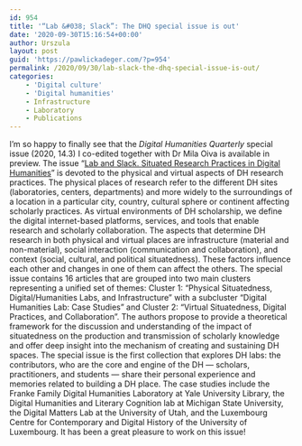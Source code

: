 ```yaml
---
id: 954
title: '“Lab &#038; Slack”: The DHQ special issue is out'
date: '2020-09-30T15:16:54+00:00'
author: Urszula
layout: post
guid: 'https://pawlickadeger.com/?p=954'
permalink: /2020/09/30/lab-slack-the-dhq-special-issue-is-out/
categories:
    - 'Digital culture'
    - 'Digital humanities'
    - Infrastructure
    - Laboratory
    - Publications
---
```


I’m so happy to finally see that the *Digital Humanities Quarterly* special issue (2020, 14.3) I co-edited together with Dr Mila Oiva is available in preview. The issue “[Lab and Slack. Situated Research Practices in Digital Humanities](http://www.digitalhumanities.org/dhq/preview/index.html)” is devoted to the physical and virtual aspects of DH research practices. The physical places of research refer to the different DH sites (laboratories, centers, departments) and more widely to the surroundings of a location in a particular city, country, cultural sphere or continent affecting scholarly practices. As virtual environments of DH scholarship, we define the digital internet-based platforms, services, and tools that enable research and scholarly collaboration. The aspects that determine DH research in both physical and virtual places are infrastructure (material and non-material), social interaction (communication and collaboration), and context (social, cultural, and political situatedness). These factors influence each other and changes in one of them can affect the others. The special issue contains 16 articles that are grouped into two main clusters representing a unified set of themes: Cluster 1: “Physical Situatedness, Digital/Humanities Labs, and Infrastructure” with a subcluster “Digital Humanities Lab: Case Studies” and Cluster 2: “Virtual Situatedness, Digital Practices, and Collaboration”. The authors propose to provide a theoretical framework for the discussion and understanding of the impact of situatedness on the production and transmission of scholarly knowledge and offer deep insight into the mechanism of creating and sustaining DH spaces. The special issue is the first collection that explores DH labs: the contributors, who are the core and engine of the DH — scholars, practitioners, and students — share their personal experience and memories related to building a DH place. The case studies include the Franke Family Digital Humanities Laboratory at Yale University Library, the Digital Humanities and Literary Cognition lab at Michigan State University, the Digital Matters Lab at the University of Utah, and the Luxembourg Centre for Contemporary and Digital History of the University of Luxembourg. It has been a great pleasure to work on this issue!